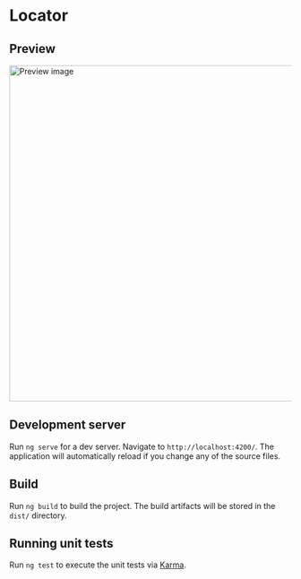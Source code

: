 # Locator

## Preview

<img src="https://user-images.githubusercontent.com/24974091/197359690-e67b4870-f168-4e76-991e-3806afdaf2a1.png" alt="Preview image" width="600" />

## Development server

Run `ng serve` for a dev server. Navigate to `http://localhost:4200/`. The application will automatically reload if you change any of the source files.

## Build

Run `ng build` to build the project. The build artifacts will be stored in the `dist/` directory.

## Running unit tests

Run `ng test` to execute the unit tests via [Karma](https://karma-runner.github.io).
